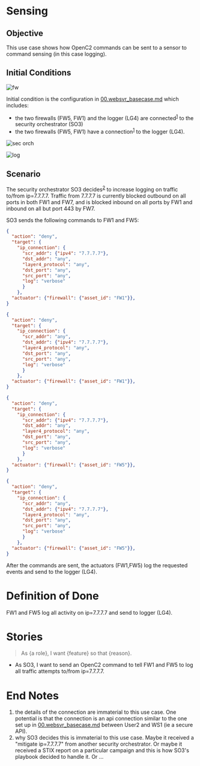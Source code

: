 # Sensing

## Objective
This use case shows how OpenC2 commands can be sent to a sensor to command sensing (in this case logging).

## Initial Conditions

![fw](https://raw.githubusercontent.com/oasis-tcs/openc2-lsc-usecases/master/sFractalConsulting/images/03.fw.png)

Initial condition is the configuration in [00.websvr_basecase.md](./00.websvr_basecase.md)
which includes:
  * the two firewalls (FW5, FW1) and the logger (LG4) are connected<sup>[1](#endnote1)</sup> to the security orchestrator (SO3)
  * the two firewalls (FW5, FW1) have a connection<sup>[1](#endnote1)</sup> to the logger (LG4).

![sec orch](https://raw.githubusercontent.com/oasis-tcs/openc2-lsc-usecases/master/sFractalConsulting/images/04.so.png)

![log](https://raw.githubusercontent.com/oasis-tcs/openc2-lsc-usecases/master/sFractalConsulting/images/05.log.png)

## Scenario

The security orchestrator SO3 decides<sup>[2](#endnote2)</sup>
to increase logging on traffic to/from ip=7.7.7.7. 
Traffic from 7.7.7.7 is currently blocked outbound on all ports in both FW1 and FW7, 
and is blocked inbound on all ports by FW1 and inbound on all but port 443 by FW7.

SO3 sends the following commands to FW1 and FW5:
```json
{
  "action": "deny",
  "target": {
    "ip_connection": {
      "scr_addr": {"ipv4": "7.7.7.7"}, 
      "dst_addr": "any",
      "layer4_protocol": "any", 
      "dst_port": "any",
      "src_port": "any",
      "log": "verbose"
      }
    },
  "actuator": {"firewall": {"asset_id": "FW1"}},
}
```

```json
{
  "action": "deny",
  "target": {
    "ip_connection": {
      "scr_addr": "any",
      "dst_addr": {"ipv4": "7.7.7.7"}, 
      "layer4_protocol": "any", 
      "dst_port": "any",
      "src_port": "any",
      "log": "verbose"
      }
    },
  "actuator": {"firewall": {"asset_id": "FW1"}},
}
```

```json
{
  "action": "deny",
  "target": {
    "ip_connection": {
      "scr_addr": {"ipv4": "7.7.7.7"}, 
      "dst_addr": "any",
      "layer4_protocol": "any", 
      "dst_port": "any",
      "src_port": "any",
      "log": "verbose"
      }
    },
  "actuator": {"firewall": {"asset_id": "FW5"}},
}
```

```json
{
  "action": "deny",
  "target": {
    "ip_connection": {
      "scr_addr": "any",
      "dst_addr": {"ipv4": "7.7.7.7"}, 
      "layer4_protocol": "any", 
      "dst_port": "any",
      "src_port": "any",
      "log": "verbose"
      }
    },
  "actuator": {"firewall": {"asset_id": "FW5"}},
}
```

After the commands are sent, the actuators (FW1,FW5) log the requested events 
and send to the logger (LG4).

# Definition of Done
FW1 and FW5 log all activity on ip=7.7.7.7 and send to logger (LG4).

# Stories
> As {a role}, I want {feature} so that {reason}.
  * As SO3, I want to send an OpenC2 command to tell FW1 and FW5 to log all traffic attempts to/from ip=7.7.7.7.

# End Notes
 1. <a name="endnote1">the</a> details of the connection are immaterial to this use case. One potential is that the connection is an api connection similar to the one set up in [00.websvr_basecase.md](./00.websvr_basecase.md) between User2 and WS1 (ie a secure API).
 2. <a name="endnote2">why</a> SO3 decides this is immaterial to this use case. Maybe it received a "mitigate ip=7.7.7.7" from another security orchestrator. Or maybe it received a STIX report on a particular campaign and this is how SO3's playbook decided to handle it. Or ...

